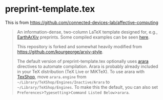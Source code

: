 
# preprint-template.tex
This is from https://github.com/connected-devices-lab/affective-computing



> An information-dense, two-column LaTeX template designed for, e.g., [EarthArXiv](https://eartharxiv.org) preprints. Some compiled examples can be seen [here](https://eartharxiv.org/discover?q=brenhin).
>
> This repository is forked and somewhat heavily modified from https://github.com/kourgeorge/arxiv-style. 
>
> The default version of preprint-template.tex optionally uses [arara](https://github.com/cereda/arara) directives to automate compilation. Arara is probably already included in your TeX distribution (TeX Live or MiKTeX). To use arara with [TexShop](https://pages.uoregon.edu/koch/texshop/), move `arara.engine` from `~/Library/TeXShop/Engines/Inactive/Arara` to `~/Library/TeXShop/Engines`. To make this the default, you can also set `Preferences`>`Typesetting`>`Command Listed Below`>`arara`.


